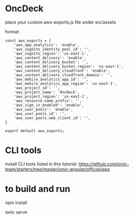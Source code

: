 # OncDeck

place your custom aws-exports.js file under src/assets

format:

```
const aws_exports = {
    'aws_app_analytics': 'enable',
    'aws_cognito_identity_pool_id': '',
    'aws_cognito_region': 'us-east-1',
    'aws_content_delivery': 'enable',
    'aws_content_delivery_bucket': '',
    'aws_content_delivery_bucket_region': 'us-east-1',
    'aws_content_delivery_cloudfront': 'enable',
    'aws_content_delivery_cloudfront_domain': '',
    'aws_mobile_analytics_app_id': '',
    'aws_mobile_analytics_app_region': 'us-east-1',
    'aws_project_id': '',
    'aws_project_name': 'OncDeck',
    'aws_project_region': 'us-east-1',
    'aws_resource_name_prefix': '',
    'aws_sign_in_enabled': 'enable',
    'aws_user_pools': 'enable',
    'aws_user_pools_id': '',
    'aws_user_pools_web_client_id': '',
}

export default aws_exports;
```

# CLI tools
install CLI tools listed in this tutorial: https://github.com/ionic-team/starters/tree/master/ionic-angular/official/aws

# to build and run
npm install

ionic serve
